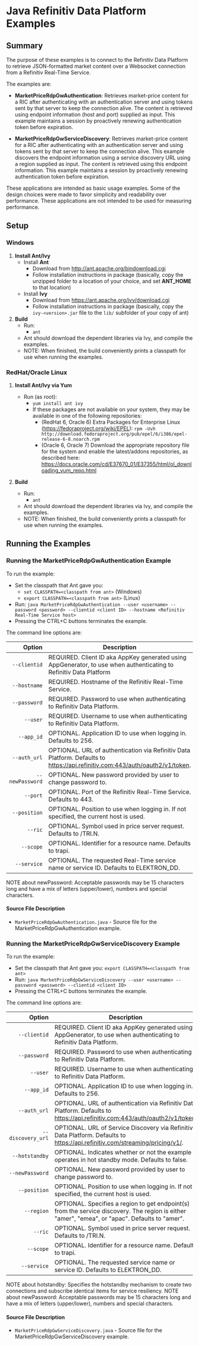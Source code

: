 # Java Refinitiv Data Platform Examples
## Summary


The purpose of these examples is to connect to the Refinitiv Data Platform to retrieve
JSON-formatted market content over a Websocket connection from a Refinitiv Real-Time Service.

The examples are:

* __MarketPriceRdpGwAuthentication__: Retrieves market-price content for a RIC after
  authenticating with an authentication server and using tokens sent by that server to keep
  the connection alive. The content is retrieved using endpoint information (host and port)
  supplied as input. This example maintains a session by proactively renewing authentication
  token before expiration.

* __MarketPriceRdpGwServiceDiscovery__: Retrieves market-price content for a RIC after
  authenticating with an authentication server and using tokens sent by that server to keep
  the connection alive. This example discovers the endpoint information using a service
  discovery URL using a region supplied as input. The content is retrieved using
  this endpoint information. This example maintains a session by proactively renewing 
  authentication token before expiration.

These applications are intended as basic usage examples. Some of the design choices
were made to favor simplicity and readability over performance. These applications
are not intended to be used for measuring performance.


## Setup 
### Windows
1. __Install Ant/Ivy__
    - Install __Ant__
      - Download from <http://ant.apache.org/bindownload.cgi>
      - Follow installation instructions in package (basically, copy the unzipped folder to a location of your choice, and set __ANT\_HOME__ to that location)
    - Install __Ivy__
      - Download from <https://ant.apache.org/ivy/download.cgi>
      - Follow installation instructions in package (basically, copy the `ivy-<version>.jar` file to the `lib/` subfolder of your copy of ant)
2. __Build__
    - Run:
	    -  `ant`
	- Ant should download the dependent libraries via Ivy, and compile the examples.
    - NOTE: When finished, the build conveniently prints a classpath for use when running the
      examples.

### RedHat/Oracle Linux
1. __Install Ant/Ivy via Yum__
    - Run (as root):
	    - `yum install ant ivy`
        - If these packages are not available on your system, they may be available in one of the following repositories:
          - (RedHat 6, Oracle 6) Extra Packages for Enterprise Linux (<https://fedoraproject.org/wiki/EPEL>):
            `rpm -Uvh http://download.fedoraproject.org/pub/epel/6/i386/epel-release-6-8.noarch.rpm`
		  - (Oracle 6, Oracle 7) Download the appropriate repository file for the system and enable the latest/addons repositories, as described here: <https://docs.oracle.com/cd/E37670_01/E37355/html/ol_downloading_yum_repo.html>

2. __Build__
    - Run:
	    -  `ant`
    - Ant should download the dependent libraries via Ivy, and compile the examples.
    - NOTE: When finished, the build conveniently prints a classpath for use when running the
      examples.

## Running the Examples

### Running the MarketPriceRdpGwAuthentication Example

To run the example:
  - Set the classpath that Ant gave you:
	- `set CLASSPATH=<classpath from ant>` (Windows)
    - `export CLASSPATH=<classpath from ant>` (Linux)
  - Run: `java MarketPriceRdpGwAuthentication --user <username> --password <password> --clientid <client ID> --hostname <Refinitiv Real-Time Service host>`
  - Pressing the CTRL+C buttons terminates the example.

The command line options are:

Option            |Description|
-----------------:|-----------|
`--clientid`      | REQUIRED. Client ID aka AppKey generated using AppGenerator, to use when authenticating to Refinitiv Data Platform
`--hostname`      | REQUIRED. Hostname of the Refinitiv Real-Time Service.
`--password`      | REQUIRED. Password to use when authenticating to Refinitiv Data Platform.
`--user`          | REQUIRED. Username to use when authenticating to Refinitiv Data Platform.
`--app_id`        | OPTIONAL. Application ID to use when logging in. Defaults to 256.
`--auth_url`      | OPTIONAL. URL of authentication via Refinitiv Data Platform.  Defaults to https://api.refinitiv.com:443/auth/oauth2/v1/token.
`--newPassword`   | OPTIONAL. New password provided by user to change password to.
`--port`          | OPTIONAL. Port of the Refinitiv Real-Time Service. Defaults to 443.
`--position`      | OPTIONAL. Position to use when logging in. If not specified, the current host is used.
`--ric`           | OPTIONAL. Symbol used in price server request. Defaults to /TRI.N.
`--scope`         | OPTIONAL. Identifier for a resource name. Defaults to trapi.
`--service`       | OPTIONAL. The requested Real-Time service name or service ID. Defaults to ELEKTRON_DD.

NOTE about newPassword: Acceptable passwords may be 15 characters long and have a mix of letters (upper/lower), numbers and special characters.

#### Source File Description

* `MarketPriceRdpGwAuthentication.java` - Source file for the MarketPriceRdpGwAuthentication example.

### Running the MarketPriceRdpGwServiceDiscovery Example

To run the example:
  - Set the classpath that Ant gave you: `export CLASSPATH=<classpath from ant>`
  - Run: `java MarketPriceRdpGwServiceDiscovery --user <username> --password <password> --clientid <client ID>`
  - Pressing the CTRL+C buttons terminates the example.

The command line options are:

Option            |Description|
-----------------:|-----------|
`--clientid`      | REQUIRED. Client ID aka AppKey generated using AppGenerator, to use when authenticating to Refinitiv Data Platform.
`--password`      | REQUIRED. Password to use when authenticating to Refinitiv Data Platform.
`--user`          | REQUIRED. Username to use when authenticating to Refinitiv Data Platform.
`--app_id`        | OPTIONAL. Application ID to use when logging in. Defaults to 256.
`--auth_url`      | OPTIONAL. URL of authentication via Refinitiv Data Platform.  Defaults to https://api.refinitiv.com:443/auth/oauth2/v1/token.
`--discovery_url` | OPTIONAL. URL of Service Discovery via Refinitiv Data Platform.  Defaults to https://api.refinitiv.com/streaming/pricing/v1/.
`--hotstandby`    | OPTIONAL. Indicates whether or not the example operates in hot standby mode. Defaults to false. 
`--newPassword`   | OPTIONAL. New password provided by user to change password to.
`--position`      | OPTIONAL. Position to use when logging in. If not specified, the current host is used.
`--region`        | OPTIONAL. Specifies a region to get endpoint(s) from the service discovery.  The region is either "amer", "emea", or "apac". Defaults to "amer".
`--ric`           | OPTIONAL. Symbol used in price server request. Defaults to /TRI.N.
`--scope`         | OPTIONAL. Identifier for a resource name. Defaults to trapi.
`--service`       | OPTIONAL. The requested service name or service ID. Defaults to ELEKTRON_DD.

NOTE about hotstandby: Specifies the hotstandby mechanism to create two connections and subscribe identical items for service resiliency.
NOTE about newPassword: Acceptable passwords may be 15 characters long and have a mix of letters (upper/lower), numbers and special characters.

#### Source File Description

* `MarketPriceRdpGwServiceDiscovery.java` - Source file for the MarketPriceRdpGwServiceDiscovery example.
